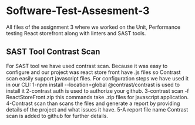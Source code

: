 # Software-Test-Assesment-3

All files of the assignment 3 where we worked on the Unit, Performance testing React storefront along with linters and SAST tools.


## SAST Tool Contrast Scan
For SAST tool we have used contrast scan. Because it was easy to configure and our project was react store front have .js files so Contrast scan easily support javascript files. For configuration steps we have used it in our CLI:
1-npm install --location=global @contrast/contrast is used to install it
2-contrast auth is used to authorize your github.
3-contrast scan -f ReactStoreFront.zip this commands take .zip files for javascript application.
4-Contrast scan than scans the files and generate a report by providing details of the project and what issues it have.
5-A report file name Contrast scan is added to github for further details.
